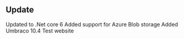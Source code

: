 ## Update ##
Updated to .Net core 6
Added support for Azure Blob storage
Added Umbraco 10.4 Test website